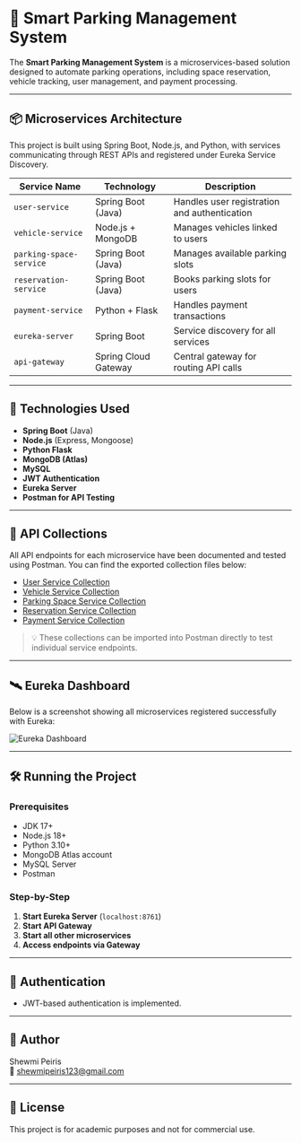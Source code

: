 # 🚗 Smart Parking Management System

The **Smart Parking Management System** is a microservices-based solution designed to automate parking operations, including space reservation, vehicle tracking, user management, and payment processing.

---

## 📦 Microservices Architecture

This project is built using Spring Boot, Node.js, and Python, with services communicating through REST APIs and registered under Eureka Service Discovery.

| Service Name           | Technology | Description                         |
|------------------------|------------|-------------------------------------|
| `user-service`         | Spring Boot (Java) | Handles user registration and authentication |
| `vehicle-service`      | Node.js + MongoDB   | Manages vehicles linked to users        |
| `parking-space-service`| Spring Boot (Java) | Manages available parking slots         |
| `reservation-service`  | Spring Boot (Java) | Books parking slots for users          |
| `payment-service`      | Python + Flask     | Handles payment transactions            |
| `eureka-server`        | Spring Boot        | Service discovery for all services      |
| `api-gateway`          | Spring Cloud Gateway | Central gateway for routing API calls  |

---

## 🚀 Technologies Used

- **Spring Boot** (Java)
- **Node.js** (Express, Mongoose)
- **Python Flask**
- **MongoDB (Atlas)**
- **MySQL**
- **JWT Authentication**
- **Eureka Server**
- **Postman for API Testing**

---

## 📮 API Collections

All API endpoints for each microservice have been documented and tested using Postman. You can find the exported collection files below:

- [User Service Collection](./postmanCollection/User.postman_collection.json)
- [Vehicle Service Collection](./postmanCollection/Vehicle.postman_collection.json)
- [Parking Space Service Collection](./postmanCollection/ParkingSpace.postman_collection.json)
- [Reservation Service Collection](./postmanCollection/Reservations.postman_collection.json)
- [Payment Service Collection](./postmanCollection/Payment.postman_collection.json)

> 💡 These collections can be imported into Postman directly to test individual service endpoints.

---

## 🛰️ Eureka Dashboard

Below is a screenshot showing all microservices registered successfully with Eureka:

![Eureka Dashboard](docs/screenshots/eureka_dashboard.png)


---

## 🛠️ Running the Project

### Prerequisites
- JDK 17+
- Node.js 18+
- Python 3.10+
- MongoDB Atlas account
- MySQL Server
- Postman

### Step-by-Step
1. **Start Eureka Server** (`localhost:8761`)
2. **Start API Gateway**
3. **Start all other microservices**
4. **Access endpoints via Gateway**

---

## 🔐 Authentication

- JWT-based authentication is implemented.

---

## 📃 Author

Shewmi Peiris  
📧 shewmipeiris123@gmail.com  

---

## 📄 License

This project is for academic purposes and not for commercial use.


